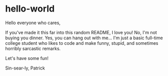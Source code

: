 # hello-world

Hello everyone who cares,

If you've made it this far into this random README, I love you! 
No, I'm not buying you dinner. Yes, you can hang out with me...
I'm just a basic full-time college student who likes to code 
and make funny, stupid, and sometimes horribly sarcastic
remarks.

Let's have some fun!

Sin-sear-ly,
Patrick

